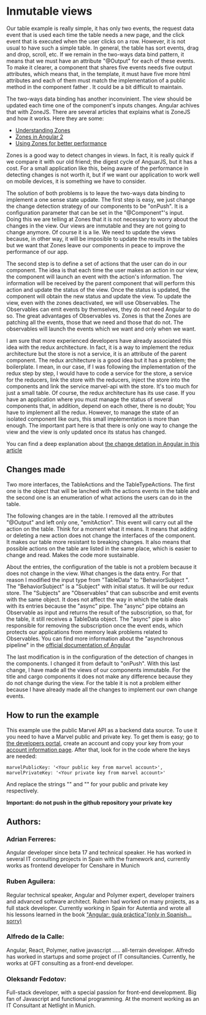 # Inmutable views

Our table example is really simple, it has only two events, the request data event that is used each time the table needs a new page, and the click event that is executed when the user clicks on a row. However, it is not usual to have such a simple table. In general, the table has sort events, drag and drop, scroll, etc. If we remain in the two-ways data bind pattern, it means that we must have an attribute "@Output" for each of these events. To make it clearer, a component that shares five events needs five output attributes, which means that, in the template, it must have five more html attributes and each of them must match the implementation of a public method in the component father . It could be a bit difficult to maintain.

The two-ways data binding has another inconvinient. The view should be updated each time one of the component's inputs changes. Angular achives that with ZoneJS. There are several articles that explains what is ZoneJS and how it works. Here they are some:

* [Understanding Zones](https://blog.thoughtram.io/angular/2016/01/22/understanding-zones.html)
* [Zones in Angular 2](https://blog.thoughtram.io/angular/2016/02/01/zones-in-angular-2.html)
* [Using Zones for better performance](https://blog.thoughtram.io/angular/2017/02/21/using-zones-in-angular-for-better-performance.html)

Zones is a good way to detect changes in views. In fact, it is really quick if we compare it with our old friend; the digest cycle of AnguarJS, but it has a cost. For a small application like this, being aware of the performance in detecting changes is not worth it, but if we want our application to work well on mobile devices, it is something we have to consider.

The solution of both problems is to leave the two-ways data binding to implement a one sense state update. The first step is easy, we just change the change detection strategy of our components to be "onPush". It is a configuration parameter that can be set in the "@Component"'s input. Doing this we are telling at Zones that it is not necessary to worry about the changes in the view. Our views are inmutable and they are not going to change anymore. Of course it is a lie. We need to update the views because, in other way, it will be imposible to update the results in the tables but we want that Zones leave our components in peace to improve the performance of our app.

The second step is to define a set of actions that the user can do in our component. The idea is that each time the user makes an action in our view, the component will launch an event with the action's information. The information will be received by the parent component that will perform this action and update the status of the view. Once the status is updated, the component will obtain the new status and update the view. To update the view, even with the zones deactivated, we will use Observables. The Observables can emit events by themselves, they do not need Angular to do so. The great advantages of Observables vs. Zones is that the Zones are patching all the events, those that we need and those that do not. The observables will launch the events which we want and only when we want. 

I am sure that more experienced developers have already associated this idea with the redux architecture. In fact, it is a way to implement the redux architecture but the store is not a service, it is an attribute of the parent component. The redux architecture is a good idea but it has a problem; the boilerplate. I mean, in our case, if I was following the implementation of the redux step by step, I would have to code a service for the store, a service for the reducers, link the store with the reducers, inject the store into the components and link the service marvel-api with the store. It's too much for just a small table. Of course, the redux architecture has its use case. If you have an application where you must manage the status of several components that, in addition, depend on each other, there is no doubt; You have to implement all the redux. However, to manage the state of an isolated component like ours, this small implementation is more than enough. The important part here is that there is only one way to change the view and the view is only updated once its status has changed.

You can find a deep explanation about [the change detation in Angular in this article](https://blog.thoughtram.io/angular/2016/02/22/angular-2-change-detection-explained.html)


 ## Changes made

Two more interfaces, the TableActions and the TableTypeActions. The first one is the object that will be lanched with the actions events in the table and the second one is an enumeration of what actions the users can do in the table. 

The following changes are in the table. I removed all the attributes "@Output" and left only one, "emitAction". This event will carry out all the action on the table. Think for a moment what it means. It means that adding or deleting a new action does not change the interfaces of the component. It makes our table more resistant to breaking changes. It also means that possible actions on the table are listed in the same place, which is easier to change and read. Makes the code more sustainable.

About the entries, the configuration of the table is not a problem because it does not change in the view. What changes is the data entry. For that reason I modified the input type from "TableData" to "BehaviorSubject <TableData>". The "BehaviorSubject" is a "Subject" with initial status. It will be our redux store. The "Subjects" are "Observables" that can subscribe and emit events with the same object. It does not affect the way in which the table deals with its entries because the "async" pipe. The "async" pipe obtains an Observable as input and returns the result of the subscription, so that, for the table, it still receives a TableData object. The "async" pipe is also responsible for removing the subscription once the event ends, which protects our applications from memory leak problems related to Observables. You can find more information about the "asynchronous pipeline" in the [official documentation of Angular](https://angular.io/api/common/AsyncPipe)

The last modification is in the configuration of the detection of changes in the components. I changed it from default to "onPush". With this last change, I have made all the views of our components immutable. For the title and cargo components it does not make any difference because they do not change during the view. For the table it is not a problem either because I have already made all the changes to implement our own change events.

## How to run the example
This example use the public Marvel API as a backend data source. To use it you need to have a Marvel public and private key. To get them is easy; go to [the developers portal](https://developer.marvel.com/), create an account and copy your key from your [account information page](https://developer.marvel.com/account). After that, look for in the code where the keys are needed:
```
marvelPublicKey: '<Your public key from marvel account>',
marvelPrivateKey: '<Your private key from marvel account>'
```
And replace the strings "<Your public key from marvel account>" and "<Your private key from marvel account>" for your public and private key respectively.

**Important: do not push in the github repository your private key**

 ## Authors:

 ### Adrian Ferreres:
 Angular developer since beta 17 and technical speaker. He has worked in several IT consulting projects in Spain with the framework and, currently works as frontend developer for Censhare in Munich

 ### Ruben Aguilera:
 Regular technical speaker, Angular and Polymer expert, developer trainers and advanced software architect. Ruben had worked on many projects, as a full stack developer. Currently working in Spain for Autentia and wrote all his lessons learned in the book ["Angular: guía práctica"(only in Spanish... sorry)](https://leanpub.com/angular-guia-practica)

### Alfredo de la Calle:
Angular, React, Polymer, native javascript ..... all-terrain developer. Alfredo has worked in startups and some project of IT consultancies.  Currently, he works at GFT consulting as a front-end developer.

### Oleksandr Fedotov:
Full-stack developer, with a special passion for front-end development. Big fan of Javascript and functional programming. At the moment working as an IT Consultant at Netlight in Munich.
